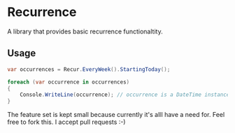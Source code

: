 # Recurrence

A library that provides basic recurrence functionaltity.

## Usage

```csharp
var occurrences = Recur.EveryWeek().StartingToday();

foreach (var occurrence in occurrences)
{
    Console.WriteLine(occurrence); // occurrence is a DateTime instance
}
```

The feature set is kept small because currently it's allI have a need for. Feel free to fork this. I accept pull requests :-)

